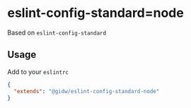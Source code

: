 # eslint-config-standard=node

Based on `eslint-config-standard`

## Usage

Add to your `eslintrc`

```json
{
  "extends": "@gidw/eslint-config-standard-node"
}
```
